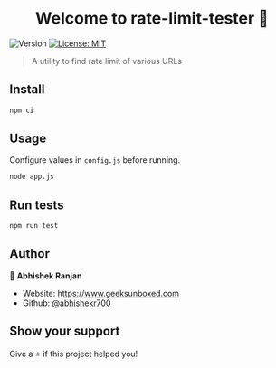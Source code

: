 <h1 align="center">Welcome to rate-limit-tester 👋</h1>
<p>
  <img alt="Version" src="https://img.shields.io/badge/version-1.0-blue.svg?cacheSeconds=2592000" />
  <a href="#" target="_blank">
    <img alt="License: MIT" src="https://img.shields.io/badge/License-MIT-yellow.svg" />
  </a>
</p>

> A utility to find rate limit of various URLs

## Install

```sh
npm ci
```

## Usage

Configure values in `config.js` before running.

```sh
node app.js
```

## Run tests

```sh
npm run test
```

## Author

👤 **Abhishek Ranjan**

* Website: https://www.geeksunboxed.com
* Github: [@abhishekr700](https://github.com/abhishekr700)

## Show your support

Give a ⭐️ if this project helped you!
